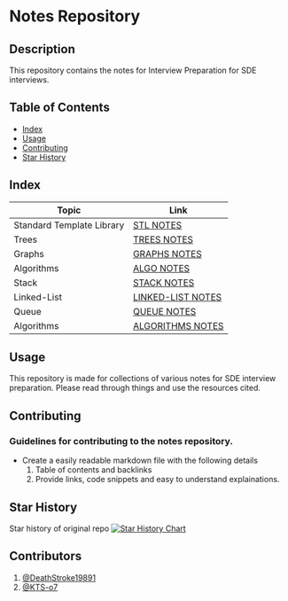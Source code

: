 # Notes Repository

## Description

This repository contains the notes for Interview Preparation for SDE interviews.

## Table of Contents

- [Index](#index)
- [Usage](#usage)
- [Contributing](#contributing)
- [Star History](#star-history)

## Index

| Topic                     | Link                                        |
| ------------------------- | ------------------------------------------- |
| Standard Template Library | [STL NOTES](./STL_Notes.md)                 |
| Trees                     | [TREES NOTES](./Tree_Notes.md)              |
| Graphs                    | [GRAPHS NOTES](./Graph_Notes.md)            |
| Algorithms                | [ALGO NOTES](./Algorithms_Notes.md)         |
| Stack                     | [STACK NOTES](./Stack_Notes.md)             |
| Linked-List               | [LINKED-LIST NOTES](./Linked_List_Notes.md) |
| Queue                     | [QUEUE NOTES](./Queue_Notes.md)             |
| Algorithms                | [ALGORITHMS NOTES](./Algorithms_Notes.md)   |

## Usage

This repository is made for collections of various notes for SDE interview preparation.
Please read through things and use the resources cited.

## Contributing

### Guidelines for contributing to the notes repository.

- Create a easily readable markdown file with the following details
  1. Table of contents and backlinks
  2. Provide links, code snippets and easy to understand explainations.

## Star History

Star history of original repo
[![Star History Chart](https://api.star-history.com/svg?repos=DeathStroke19891/CP_Notes&type=Date)](https://star-history.com/#DeathStroke19891/CP_Notesr&Date)

## Contributors

1. [@DeathStroke19891](https://github.com/DeathStroke19891)
2. [@KTS-o7](https://github.com/KTS-o7)
